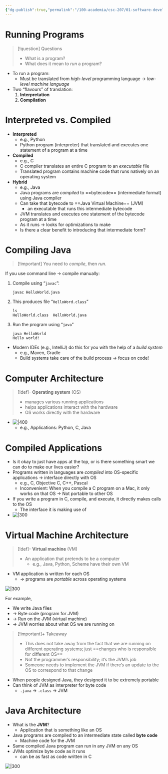 ```yaml
---
{"dg-publish":true,"permalink":"/100-academia/csc-207/01-software-developer-skills-and-tools/how-java-is-run/","tags":["#lecture","#note","cs","java","university"],"created":"2024-09-10T21:24:12.000-04:00","updated":"2024-10-30T20:51:50.001-04:00"}
---
```



# Running Programs

> [!question] Questions
> - What is a program?
> - What does it mean to *run* a program?

- To run a program:
    - Must be translated from *high-level* programming language → *low-level machine language*
- Two “flavours” of translation:
    1. **Interpretation**
    2. **Compilation**

# Interpreted vs. Compiled

- **Interpreted**
    - e.g., Python
    - Python program (interpreter) that translated and executes one statement of a program at a time
- **Compiled**
    - e.g., C
    - C compiler translates an entire C program to an *executable* file
    - Translated program contains machine code that runs natively on an operating system
- **Hybrid**
    - e.g., Java
    - Java programs are *compiled* to ==bytecode== (intermediate format) using Java compiler
    - Can take that bytecode to ==Java Virtual Machine== (JVM)
        - an executable that runs this intermediate bytecode
    - JVM translates and executes one statement of the bytecode program at a time
    - As it runs → looks for optimizations to make
    - Is there a clear benefit to introducing that intermediate form?

# Compiling Java

> [!important] You need to *compile*, then *run*.

If you use command line → compile manually:
1. Compile using “`javac`”:

      ```
      javac HelloWorld.java
      ```

2. This produces file “`HelloWord.class`”

      ```
      ls
      HelloWorld.class  HelloWorld.java
      ```

3. Run the program using “`java`”

      ```
      java HelloWorld
      Hello world!
      ```

- Modern IDEs (e.g., IntelliJ) do this for you with the help of a *build system*
    - e.g., Maven, Gradle
    - Build systems take care of the build process → focus on code!

# Computer Architecture

> [!def]- **Operating system** (OS)
> - manages various running applications
> - helps applications interact with the hardware
> - OS works directly with the hardware

- ![|400](https://i.imgur.com/0FOBOAI.png)
    - e.g., Applications: Python, C, Java

# Compiled Applications

- Is it okay to just have apps at the top, or is there something smart we can do to make our lives easier?
- Programs written in languages are *compiled* into OS-specific applications → interface directly with OS
    - e.g., C, Objective C, C++, Pascal
    - Inconvenient: When you compile a C program on a Mac, it only works on that OS → Not portable to other OS
- If you write a program in C, compile, and execute, it directly makes calls to the OS
    - The interface it is making use of
- ![|300](https://i.imgur.com/udvVt2f.png)

# Virtual Machine Architecture

> [!def]- **Virtual machine** (VM)
> - An application that pretends to be a computer
>     - e.g., Java, Python, Scheme have their own VM

- VM application is written for each OS
    - → programs are *portable* across operating systems

![|300](https://i.imgur.com/icAiyRr.png)

For example,
- We write Java files
- → Byte code (program for JVM)
- → Run on the JVM (virtual machine)
- → JVM worries about what OS we are running on

> [!important]+ Takeaway
> - This does not take away from the fact that we are running on different operating systems; just ==changes who is responsible for different OS==
> - Not the programmer’s responsibility; it’s the JVM’s job
> - Someone needs to implement the JVM if there’s an update to the OS to correspond to that change

- When people designed Java, they designed it to be extremely portable
- Can think of JVM as interpreter for byte code
    - `.java` → `.class` → JVM

# Java Architecture

- What is the **JVM**?
    - Application that is something like an OS
- Java programs are compiled to an intermediate state called **byte code**
    - Machine code for the JVM
- Same compiled Java program can run in any JVM on any OS
- JVMs optimize byte code as it runs
    - can be as fast as code written in C

![|300](https://i.imgur.com/b1T5mKu.png)


